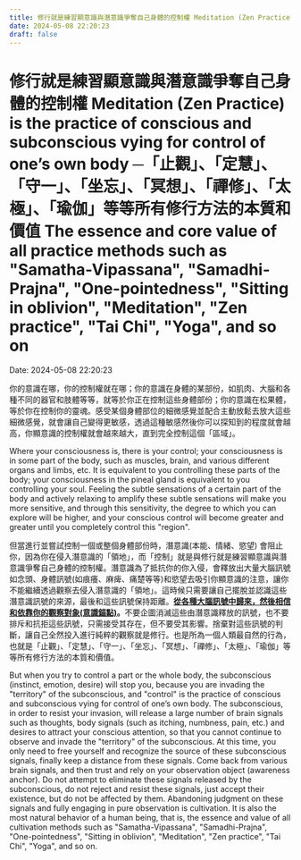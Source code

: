 ```yaml
---
title: 修行就是練習顯意識與潛意識爭奪自己身體的控制權 Meditation (Zen Practice) is the practice of conscious and subconscious vying for control of one’s own body ─「止觀」、「定慧」、「守一」、「坐忘」、「冥想」、「禪修」、「太極」、「瑜伽」等等所有修行方法的本質和價值 The essence and core value of all practice methods such as "Samatha-Vipassana", "Samadhi-Prajna", "One-pointedness", "Sitting in oblivion", "Meditation", "Zen practice", "Tai Chi", "Yoga", and so on 
date: 2024-05-08 22:20:23 
draft: false
---
```

# 修行就是練習顯意識與潛意識爭奪自己身體的控制權 Meditation (Zen Practice) is the practice of conscious and subconscious vying for control of one’s own body ─「止觀」、「定慧」、「守一」、「坐忘」、「冥想」、「禪修」、「太極」、「瑜伽」等等所有修行方法的本質和價值 The essence and core value of all practice methods such as "Samatha-Vipassana", "Samadhi-Prajna", "One-pointedness", "Sitting in oblivion", "Meditation", "Zen practice", "Tai Chi", "Yoga", and so on
Date: 2024-05-08 22:20:23

<!-- wp:paragraph -->
<p></p>
<!-- /wp:paragraph -->

<!-- wp:paragraph -->
<p>你的意識在哪，你的控制權就在哪；你的意識在身體的某部份，如肌肉、大腦和各種不同的器官和肢體等等，就等於你正在控制這些身體部份；你的意識在松果體，等於你在控制你的靈魂。感受某個身體部位的細微感覺並配合主動放鬆去放大這些細微感覺，就會讓自己變得更敏感，透過這種敏感然後你可以探知到的程度就會越高，你顯意識的控制權就會越來越大，直到完全控制這個「區域」。</p>
<!-- /wp:paragraph -->

<!-- wp:paragraph -->
<p>Where your consciousness is, there is your control; your consciousness is in some part of the body, such as muscles, brain, and various different organs and limbs, etc. It is equivalent to you controlling these parts of the body; your consciousness in the pineal gland is equivalent to you controlling your soul. Feeling the subtle sensations of a certain part of the body and actively relaxing to amplify these subtle sensations will make you more sensitive, and through this sensitivity, the degree to which you can explore will be higher, and your conscious control will become greater and greater until you completely control this "region".</p>
<!-- /wp:paragraph -->

<!-- wp:paragraph -->
<p>但當進行並嘗試控制一個或整個身體部份時，潛意識(本能、情緒、慾望) 會阻止你，因為你在侵入潛意識的「領地」，而「控制」就是與修行就是練習顯意識與潛意識爭奪自己身體的控制權。潛意識為了抵抗你的你入侵，會釋放出大量大腦訊號如念頭、身體訊號(如痕癢、麻痺、痛楚等等)和慾望去吸引你顯意識的注意，讓你不能繼續透過觀察去侵入潛意識的「領地」。這時候只需要讓自己擺脫並認識這些潛意識訊號的來源，最後和這些訊號保持距離。<strong><span style="text-decoration: underline">從各種大腦訊號中歸來，然後相信和依靠你的觀察對象(意識錨點)</span>。</strong>不要企圖消滅這些由潛意識釋放的訊號，也不要排斥和抗拒這些訊號，只需接受其存在，但不要受其影響。捨棄對這些訊號的判斷，讓自己全然投入進行純粹的觀察就是修行。也是所為一個人類最自然的行為，也就是「止觀」、「定慧」、「守一」、「坐忘」、「冥想」、「禪修」、「太極」、「瑜伽」等等所有修行方法的本質和價值。</p>
<!-- /wp:paragraph -->

<!-- wp:paragraph -->
<p>But when you try to control a part or the whole body, the subconscious (instinct, emotion, desire) will stop you, because you are invading the "territory" of the subconscious, and "control" is the practice of conscious and subconscious vying for control of one’s own body. The subconscious, in order to resist your invasion, will release a large number of brain signals such as thoughts, body signals (such as itching, numbness, pain, etc.) and desires to attract your conscious attention, so that you cannot continue to observe and invade the "territory" of the subconscious. At this time, you only need to free yourself and recognize the source of these subconscious signals, finally keep a distance from these signals. Come back from various brain signals, and then trust and rely on your observation object (awareness anchor). Do not attempt to eliminate these signals released by the subconscious, do not reject and resist these signals, just accept their existence, but do not be affected by them. Abandoning judgment on these signals and fully engaging in pure observation is cultivation. It is also the most natural behavior of a human being, that is, the essence and value of all cultivation methods such as "Samatha-Vipassana", "Samadhi-Prajna", "One-pointedness", "Sitting in oblivion", "Meditation", "Zen practice", "Tai Chi", "Yoga", and so on.</p>
<!-- /wp:paragraph -->
